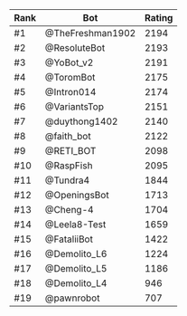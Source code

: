 Rank|Bot|Rating
---|---|---
#1|@TheFreshman1902|2194
#2|@ResoluteBot|2193
#3|@YoBot_v2|2191
#4|@ToromBot|2175
#5|@Intron014|2174
#6|@VariantsTop|2151
#7|@duythong1402|2140
#8|@faith_bot|2122
#9|@RETI_BOT|2098
#10|@RaspFish|2095
#11|@Tundra4|1844
#12|@OpeningsBot|1713
#13|@Cheng-4|1704
#14|@Leela8-Test|1659
#15|@FataliiBot|1422
#16|@Demolito_L6|1224
#17|@Demolito_L5|1186
#18|@Demolito_L4|946
#19|@pawnrobot|707
